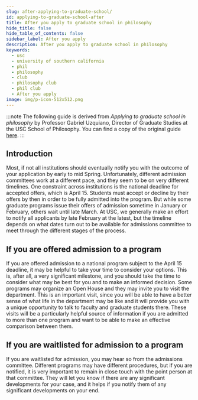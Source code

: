 ```yaml
---
slug: after-applying-to-graduate-school/
id: applying-to-graduate-school-after
title: After you apply to graduate school in philosophy
hide_title: false
hide_table_of_contents: false
sidebar_label: After you apply
description: After you apply to graduate school in philosophy
keywords:
  - usc
  - university of southern california
  - phil
  - philosophy
  - club
  - philosophy club
  - phil club
  - After you apply
image: img/p-icon-512x512.png
---
```


:::note
The following guide is derived from _Applying to graduate school in philosophy_ by Professor Gabriel Uzquiano, Director of Graduate Studies at the USC School of Philosophy. You can find a copy of the original guide [here](/applying-to-graduate-school-in-philosophy.pdf).
:::

## Introduction

Most, if not all institutions should eventually notify you with the outcome of your application by early to mid Spring. Unfortunately, different admission committees work at a different pace, and they seem to be on very different timelines. One constraint across institutions is the national deadline for accepted offers, which is April 15. Students must accept or decline by their offers by then in order to be fully admitted into the program. But while some graduate programs issue their offers of admission sometime in January or February, others wait until late March. At USC, we generally make an effort to notify all applicants by late February at the latest, but the timeline depends on what dates turn out to be available for admissions committee to meet through the different stages of the process.

## If you are offered admission to a program

If you are offered admission to a national program subject to the April 15 deadline, it may be helpful to take your time to consider your options. This is, after all, a very significant milestone, and you should take the time to consider what may be best for you and to make an informed decision. Some programs may organize an Open House and they may invite you to visit the department. This is an important visit, since you will be able to have a better sense of what life in the department may be like and it will provide you with a unique opportunity to talk to faculty and graduate students there. These visits will be a particularly helpful source of information if you are admitted to more than one program and want to be able to make an effective comparison between them.

## If you are waitlisted for admission to a program

If you are waitlisted for admission, you may hear so from the admissions committee. Different programs may have different procedures, but if you are notified, it is very important to remain in close touch with the point person at that committee. They will let you know if there are any significant developments for your case, and it helps if you notify them of any significant developments on your end.
